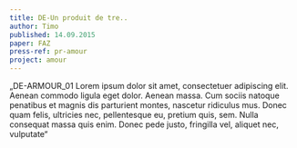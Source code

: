 ```yaml
---
title: DE-Un produit de tre..
author: Timo
published: 14.09.2015
paper: FAZ
press-ref: pr-amour
project: amour
---
```


„DE-ARMOUR_01 Lorem ipsum dolor sit amet, consectetuer adipiscing elit. Aenean commodo ligula eget dolor. Aenean massa. Cum sociis natoque penatibus et magnis dis parturient montes, nascetur ridiculus mus. Donec quam felis, ultricies nec, pellentesque eu, pretium quis, sem. Nulla consequat massa quis enim. Donec pede justo, fringilla vel, aliquet nec, vulputate“
